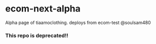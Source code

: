 # ecom-next-alpha
Alpha page of tiaamoclothing. deploys from ecom-test @soulsam480


### This repo is deprecated!!

